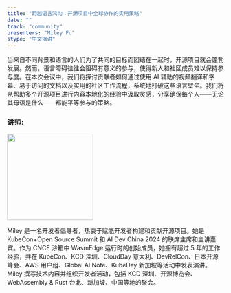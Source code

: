 ```yaml
---
title: "跨越语言鸿沟：开源项目中全球协作的实用策略"
date: ""
track: "community"
presenters: "Miley Fu"
stype: "中文演讲"
--- 
```


当来自不同背景和语言的人们为了共同的目标而团结在一起时，开源项目就会蓬勃发展。然而，语言障碍往往会阻碍有意义的参与，使得新人和社区成员难以保持参与度。在本次会议中，我们将探讨贡献者如何通过使用 AI 辅助的视频翻译和字幕、易于访问的文档以及实用的社区工作流程，系统地打破这些语言壁垒。我们将从帮助多个开源项目进行内容本地化的经验中汲取灵感，分享确保每个人——无论其母语是什么——都能平等参与的策略。

### 讲师:

<img src="https://sessionize.com/image/89e3-400o400o1-aEenhyjXuvVhxsBLwPP3Br.jpg" width="200" /><br/>

Miley 是一名开发者倡导者，热衷于赋能开发者构建和贡献开源项目。她是 KubeCon+Open Source Summit 和 AI Dev China 2024 的联席主席和主讲嘉宾。作为 CNCF 沙箱中 WasmEdge 运行时的创始成员，她拥有超过 5 年的工作经验，并在 KubeCon、KCD 深圳、CloudDay 意大利、DevRelCon、日本开源峰会、AWS 用户组、Global AI Note、KubeDay 新加坡等活动中发表演讲。Miley 撰写技术内容并组织开发者活动，包括 KCD 深圳、开源博览会、WebAssembly & Rust 台北、新加坡、中国等地的聚会。
